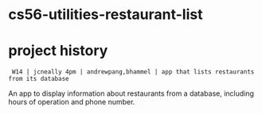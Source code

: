 cs56-utilities-restaurant-list
==============================

project history
===============
```
 W14 | jcneally 4pm | andrewpang,bhammel | app that lists restaurants from its database
```

An app to display information about restaurants from a database, including hours of operation and phone number.
